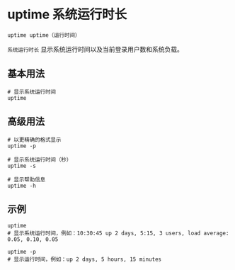 # uptime 系统运行时长

`uptime uptime（运行时间）`

`系统运行时长` 显示系统运行时间以及当前登录用户数和系统负载。

## 基本用法
```shell
# 显示系统运行时间
uptime
```

## 高级用法
```shell
# 以更精确的格式显示
uptime -p

# 显示系统运行时间（秒）
uptime -s

# 显示帮助信息
uptime -h
```

## 示例
```shell
uptime
# 显示系统运行时间，例如：10:30:45 up 2 days, 5:15, 3 users, load average: 0.05, 0.10, 0.05

uptime -p
# 显示运行时间，例如：up 2 days, 5 hours, 15 minutes
```